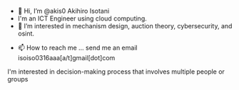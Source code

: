 - 👋 Hi, I’m @akis0 Akihiro Isotani
- I'm an ICT Engineer using cloud computing. 
- 👀 I’m interested in mechanism design, auction theory, cybersecurity, and osint.
<!---- 🌱 I’m currently learning---> 
- 📫 How to reach me ... send me an email isoiso0316aaa[a/t]gmail[dot]com


<!--
![Anurag's GitHub stats](https://github-readme-stats.vercel.app/api?username=akis0)
-->
I'm interested in decision-making process that involves multiple people or groups 




<!---
my experience at University Classes
C: I wrote a simple pseudo compiler. 
Java: I wrote a small GUI application that follows MVC model and  uses JDBC
Scilab: I wrote some code for Nearest Neighbor Classification and  Naive Bayes classifier
--->


<!---
akis0/akis0 is a ✨ special ✨ repository because its `README.md` (this file) appears on your GitHub profile.
You can click the Preview link to take a look at your changes.
--->
